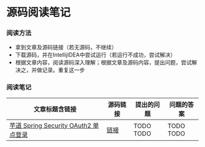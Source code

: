# 源码阅读笔记

### 阅读方法
- 拿到文章及源码链接（若无源码，不继续）
- 下载源码，并在IntellijIDEA中尝试运行（若运行不成功，尝试解决）
- 根据文章内容，阅读源码深入理解；根据文章及源码内容，提出问题，尝试解决之，并做记录。重复这一步

### 阅读笔记

|文章标题含链接|源码链接|提出的问题|问题的答案|
|--|--|--|--|
|[芋道 Spring Security OAuth2 单点登录](http://www.iocoder.cn/Spring-Security/OAuth2-learning-sso/)|[链接](https://github.com/YunaiV/SpringBoot-Labs/tree/master/lab-68-spring-security-oauth)|TODO<br>TODO|TODO<br>TODO|
